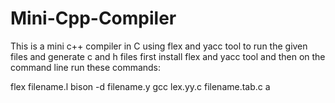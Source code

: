 # Mini-Cpp-Compiler
This is a mini c++ compiler in C using flex and yacc tool
to run the given files and generate c and h files first install flex and yacc tool and then on the command line run these commands:


flex filename.l
bison -d filename.y
gcc lex.yy.c filename.tab.c
a
